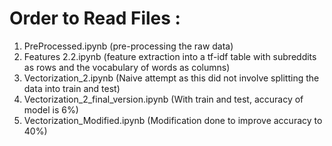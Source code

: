 # Order to Read Files :
1. PreProcessed.ipynb (pre-processing the raw data)
2. Features 2.2.ipynb (feature extraction into a tf-idf table with subreddits as rows and the vocabulary of words as columns)
3. Vectorization_2.ipynb (Naive attempt as this did not involve splitting the data into train and test)
4. Vectorization_2_final_version.ipynb (With train and test, accuracy of model is 6%)
5. Vectorization_Modified.ipynb (Modification done to improve accuracy to 40%)
